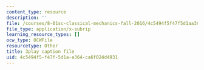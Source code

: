```yaml
---
content_type: resource
description: ''
file: /courses/8-01sc-classical-mechanics-fall-2016/4c5494f5f47f5d1aa364ca6f024d4931_1s6_4qX-u2o.srt
file_type: application/x-subrip
learning_resource_types: []
ocw_type: OCWFile
resourcetype: Other
title: 3play caption file
uid: 4c5494f5-f47f-5d1a-a364-ca6f024d4931
---
```

